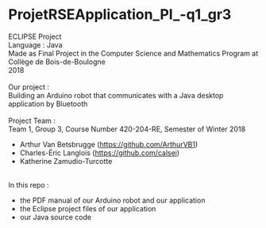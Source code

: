 # ProjetRSEApplication_PI_-q1_gr3

ECLIPSE Project\
Language : Java\
Made as Final Project in the Computer Science and Mathematics Program at Collège de Bois-de-Boulogne\
2018\
\
Our project :\
Building an Arduino robot that communicates with a Java desktop application by Bluetooth\
\
Project Team :\
Team 1, Group 3, Course Number 420-204-RE, Semester of Winter 2018
- Arthur Van Betsbrugge (https://github.com/ArthurVB1)
- Charles-Éric Langlois (https://github.com/calsei)
- Katherine Zamudio-Turcotte

\
In this repo :
- the PDF manual of our Arduino robot and our application
- the Eclipse project files of our application
- our Java source code
